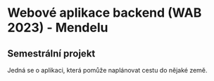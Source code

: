# Webové aplikace backend (WAB 2023) - Mendelu

## Semestrální projekt

Jedná se o aplikaci, která pomůže naplánovat cestu do nějaké země.